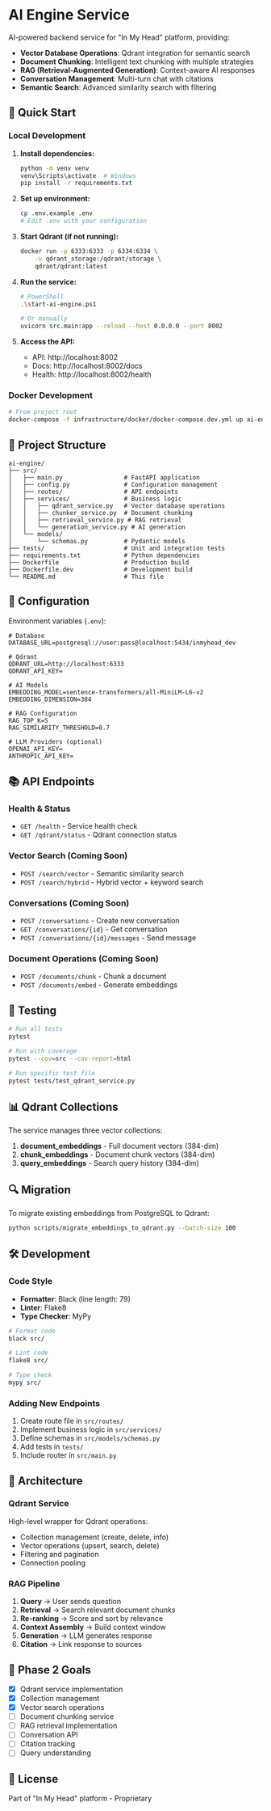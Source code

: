 # AI Engine Service

AI-powered backend service for "In My Head" platform, providing:

- **Vector Database Operations**: Qdrant integration for semantic search
- **Document Chunking**: Intelligent text chunking with multiple strategies
- **RAG (Retrieval-Augmented Generation)**: Context-aware AI responses
- **Conversation Management**: Multi-turn chat with citations
- **Semantic Search**: Advanced similarity search with filtering

## 🚀 Quick Start

### Local Development

1. **Install dependencies:**

   ```bash
   python -m venv venv
   venv\Scripts\activate  # Windows
   pip install -r requirements.txt
   ```

2. **Set up environment:**

   ```bash
   cp .env.example .env
   # Edit .env with your configuration
   ```

3. **Start Qdrant (if not running):**

   ```bash
   docker run -p 6333:6333 -p 6334:6334 \
       -v qdrant_storage:/qdrant/storage \
       qdrant/qdrant:latest
   ```

4. **Run the service:**

   ```bash
   # PowerShell
   .\start-ai-engine.ps1

   # Or manually
   uvicorn src.main:app --reload --host 0.0.0.0 --port 8002
   ```

5. **Access the API:**
   - API: http://localhost:8002
   - Docs: http://localhost:8002/docs
   - Health: http://localhost:8002/health

### Docker Development

```bash
# From project root
docker-compose -f infrastructure/docker/docker-compose.dev.yml up ai-engine
```

## 📁 Project Structure

```
ai-engine/
├── src/
│   ├── main.py                 # FastAPI application
│   ├── config.py               # Configuration management
│   ├── routes/                 # API endpoints
│   ├── services/               # Business logic
│   │   ├── qdrant_service.py   # Vector database operations
│   │   ├── chunker_service.py  # Document chunking
│   │   ├── retrieval_service.py # RAG retrieval
│   │   └── generation_service.py # AI generation
│   └── models/
│       └── schemas.py          # Pydantic models
├── tests/                      # Unit and integration tests
├── requirements.txt            # Python dependencies
├── Dockerfile                  # Production build
├── Dockerfile.dev              # Development build
└── README.md                   # This file
```

## 🔧 Configuration

Environment variables (`.env`):

```env
# Database
DATABASE_URL=postgresql://user:pass@localhost:5434/inmyhead_dev

# Qdrant
QDRANT_URL=http://localhost:6333
QDRANT_API_KEY=

# AI Models
EMBEDDING_MODEL=sentence-transformers/all-MiniLM-L6-v2
EMBEDDING_DIMENSION=384

# RAG Configuration
RAG_TOP_K=5
RAG_SIMILARITY_THRESHOLD=0.7

# LLM Providers (optional)
OPENAI_API_KEY=
ANTHROPIC_API_KEY=
```

## 📚 API Endpoints

### Health & Status

- `GET /health` - Service health check
- `GET /qdrant/status` - Qdrant connection status

### Vector Search (Coming Soon)

- `POST /search/vector` - Semantic similarity search
- `POST /search/hybrid` - Hybrid vector + keyword search

### Conversations (Coming Soon)

- `POST /conversations` - Create new conversation
- `GET /conversations/{id}` - Get conversation
- `POST /conversations/{id}/messages` - Send message

### Document Operations (Coming Soon)

- `POST /documents/chunk` - Chunk a document
- `POST /documents/embed` - Generate embeddings

## 🧪 Testing

```bash
# Run all tests
pytest

# Run with coverage
pytest --cov=src --cov-report=html

# Run specific test file
pytest tests/test_qdrant_service.py
```

## 📊 Qdrant Collections

The service manages three vector collections:

1. **document_embeddings** - Full document vectors (384-dim)
2. **chunk_embeddings** - Document chunk vectors (384-dim)
3. **query_embeddings** - Search query history (384-dim)

## 🔍 Migration

To migrate existing embeddings from PostgreSQL to Qdrant:

```bash
python scripts/migrate_embeddings_to_qdrant.py --batch-size 100
```

## 🛠️ Development

### Code Style

- **Formatter**: Black (line length: 79)
- **Linter**: Flake8
- **Type Checker**: MyPy

```bash
# Format code
black src/

# Lint code
flake8 src/

# Type check
mypy src/
```

### Adding New Endpoints

1. Create route file in `src/routes/`
2. Implement business logic in `src/services/`
3. Define schemas in `src/models/schemas.py`
4. Add tests in `tests/`
5. Include router in `src/main.py`

## 📝 Architecture

### Qdrant Service

High-level wrapper for Qdrant operations:

- Collection management (create, delete, info)
- Vector operations (upsert, search, delete)
- Filtering and pagination
- Connection pooling

### RAG Pipeline

1. **Query** → User sends question
2. **Retrieval** → Search relevant document chunks
3. **Re-ranking** → Score and sort by relevance
4. **Context Assembly** → Build context window
5. **Generation** → LLM generates response
6. **Citation** → Link response to sources

## 🚀 Phase 2 Goals

- [x] Qdrant service implementation
- [x] Collection management
- [x] Vector search operations
- [ ] Document chunking service
- [ ] RAG retrieval implementation
- [ ] Conversation API
- [ ] Citation tracking
- [ ] Query understanding

## 📄 License

Part of "In My Head" platform - Proprietary
